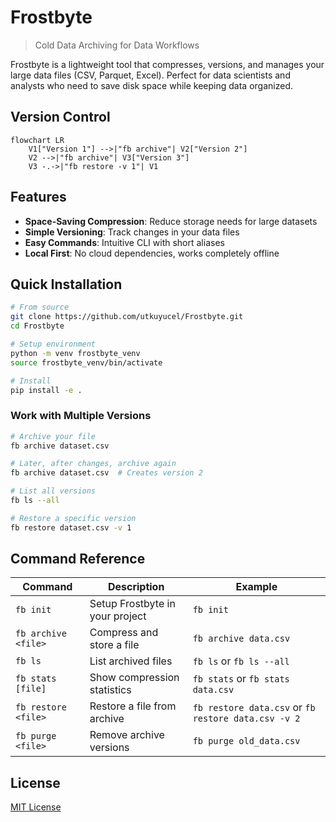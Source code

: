 # Frostbyte

> Cold Data Archiving for Data Workflows

Frostbyte is a lightweight tool that compresses, versions, and manages your large data files (CSV, Parquet, Excel). Perfect for data scientists and analysts who need to save disk space while keeping data organized.

## Version Control

```mermaid
flowchart LR
    V1["Version 1"] -->|"fb archive"| V2["Version 2"]
    V2 -->|"fb archive"| V3["Version 3"]
    V3 -.->|"fb restore -v 1"| V1
```

## Features

- **Space-Saving Compression**: Reduce storage needs for large datasets
- **Simple Versioning**: Track changes in your data files
- **Easy Commands**: Intuitive CLI with short aliases
- **Local First**: No cloud dependencies, works completely offline

## Quick Installation

```bash
# From source
git clone https://github.com/utkuyucel/Frostbyte.git
cd Frostbyte

# Setup environment
python -m venv frostbyte_venv
source frostbyte_venv/bin/activate

# Install
pip install -e .
```

### Work with Multiple Versions

```bash
# Archive your file
fb archive dataset.csv

# Later, after changes, archive again
fb archive dataset.csv  # Creates version 2

# List all versions
fb ls --all

# Restore a specific version
fb restore dataset.csv -v 1
```

## Command Reference

| Command | Description | Example |
|---------|-------------|---------|
| `fb init` | Setup Frostbyte in your project | `fb init` |
| `fb archive <file>` | Compress and store a file | `fb archive data.csv` |
| `fb ls` | List archived files | `fb ls` or `fb ls --all` |
| `fb stats [file]` | Show compression statistics | `fb stats` or `fb stats data.csv` |
| `fb restore <file>` | Restore a file from archive | `fb restore data.csv` or `fb restore data.csv -v 2` |
| `fb purge <file>` | Remove archive versions | `fb purge old_data.csv` |

## License

[MIT License](LICENSE)
